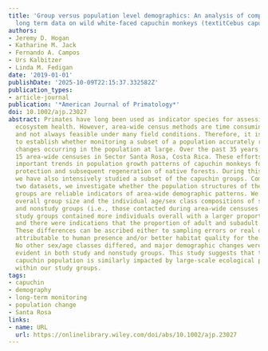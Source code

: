 ```yaml
---
title: 'Group versus population level demographics: An analysis of comparability using
  long term data on wild white-faced capuchin monkeys (textitCebus capucinus imitator)'
authors:
- Jeremy D. Hogan
- Katharine M. Jack
- Fernando A. Campos
- Urs Kalbitzer
- Linda M. Fedigan
date: '2019-01-01'
publishDate: '2025-10-09T22:15:37.332582Z'
publication_types:
- article-journal
publication: '*American Journal of Primatology*'
doi: 10.1002/ajp.23027
abstract: Primates have long been used as indicator species for assessing overall
  ecosystem health. However, area-wide census methods are time consuming, costly,
  and not always feasible under many field conditions. Therefore, it is important
  to establish whether monitoring a subset of a population accurately reflects demographic
  changes occurring in the population at large. Over the past 35 years, we have conducted
  15 area-wide censuses in Sector Santa Rosa, Costa Rica. These efforts have revealed
  important trends in population growth patterns of capuchin monkeys following the
  protection and subsequent regeneration of native forests. During this same period,
  we have also intensively studied a subset of the capuchin groups. Comparing these
  two datasets, we investigate whether the population structures of the closely monitored
  groups are reliable indicators of area-wide demographic patterns. We compare the
  overall group size and the individual age/sex class compositions of study groups
  and nonstudy groups (i.e., those contacted during area-wide censuses only). Our
  study groups contained more individuals overall with a larger proportion of infants,
  and there were indications that the proportion of adult and subadult males was lower.
  These differences can be ascribed either to sampling errors or real differences
  attributable to human presence and/or better habitat quality for the study groups.
  No other sex/age classes differed, and major demographic changes were simultaneously
  evident in both study and nonstudy groups. This study suggests that the Santa Rosa
  capuchin population is similarly impacted by large-scale ecological patterns observable
  within our study groups.
tags:
- capuchin
- demography
- long-term monitoring
- population change
- Santa Rosa
links:
- name: URL
  url: https://onlinelibrary.wiley.com/doi/abs/10.1002/ajp.23027
---
```

